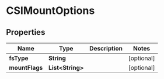 

# CSIMountOptions


## Properties

| Name | Type | Description | Notes |
|------------ | ------------- | ------------- | -------------|
|**fsType** | **String** |  |  [optional] |
|**mountFlags** | **List&lt;String&gt;** |  |  [optional] |



